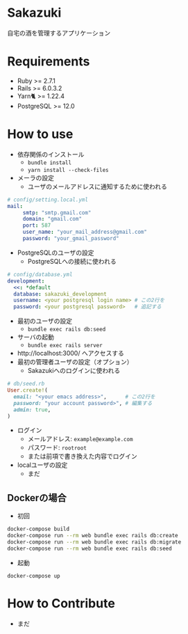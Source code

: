 # Sakazuki

自宅の酒を管理するアプリケーション

# Requirements

- Ruby >= 2.7.1
- Rails >= 6.0.3.2
- Yarn🐈 >= 1.22.4
- PostgreSQL >= 12.0

# How to use

- 依存関係のインストール
    - `bundle install`
    - `yarn install --check-files`
- メーラの設定
    - ユーザのメールアドレスに通知するために使われる
```yaml
# config/setting.local.yml
mail:
     smtp: "smtp.gmail.com"
     domain: "gmail.com"
     port: 587
     user_name: "your_mail_address@gmail.com"
     password: "your_gmail_password"
```
- PostgreSQLのユーザの設定
    - PostgreSQLへの接続に使われる
```yaml
# config/database.yml
development:
  <<: *default
  database: sakazuki_development
  username: <your postgresql login name> # この2行を
  password: <your postgresql password>   # 追記する

```
- 最初のユーザの設定
    - `bundle exec rails db:seed`
- サーバの起動
    - `bundle exec rails server`
- http://localhost:3000/ へアクセスする
- 最初の管理者ユーザの設定（オプション）
    - Sakazukiへのログインに使われる
```ruby
# db/seed.rb
User.create!(
  email: "<your emacs address>",      # この2行を
  password: "your account password>", # 編集する
  admin: true,
)
```
- ログイン
    - メールアドレス: `example@example.com`
    - パスワード: `rootroot`
    - または前項で書き換えた内容でログイン
- localユーザの設定
    - まだ

## Dockerの場合

- 初回
```sh
docker-compose build
docker-compose run --rm web bundle exec rails db:create
docker-compose run --rm web bundle exec rails db:migrate
docker-compose run --rm web bundle exec rails db:seed
```

- 起動
```
docker-compose up
```

# How to Contribute

- まだ
